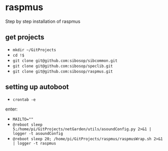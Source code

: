 # raspmus
Step by step installation of raspmus

## get projects
* `mkdir ~/GitProjects`
* `cd !$`
* `git clone git@github.com:sibosop/sibcommon.git`
* `git clone git@github.com:sibosop/speclib.git`
* `git clone git@github.com:sibosop/raspmus.git`

## setting up autoboot
* `crontab -e`

enter:
* `MAILTO=""`
* `@reboot sleep 5;/home/pi/GitProjects/netGarden/utils/asoundConfig.py 2>&1 | logger -t asoundConfig`
* `@reboot sleep 20; /home/pi/GitProjects/raspmus/raspmusWrap.sh 2>&1 | logger -t raspmus`

